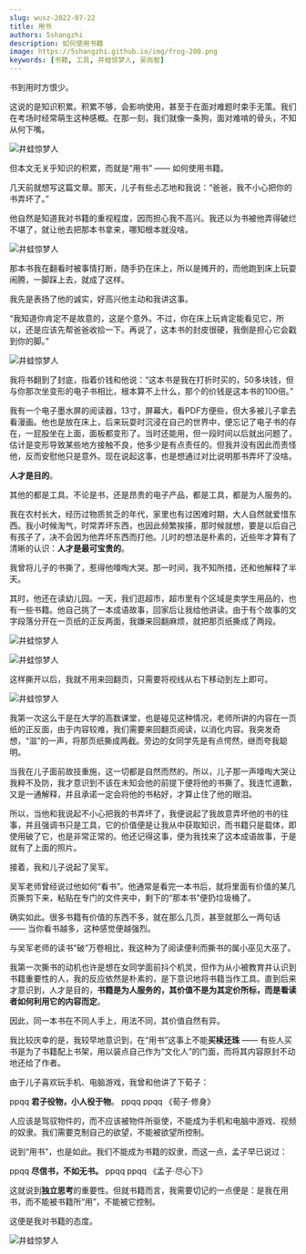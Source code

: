 ```yaml
---
slug: wusz-2022-07-22
title: 用书
authors: 5shangzhi
description: 如何使用书籍
image: https://5shangzhi.github.io/img/frog-200.png
keywords: [书籍, 工具, 井蛙惊梦人, 吴尚智]
---
```


书到用时方恨少。

这说的是知识积累。积累不够，会影响使用，甚至于在面对难题时束手无策。我们在考场时经常萌生这种感概。在那一刻，我们就像一条狗，面对难啃的骨头，不知从何下嘴。

![井蛙惊梦人](images/2022-07-22/1.png)

但本文无关乎知识的积累，而就是“用书” —— 如何使用书籍。

几天前就想写这篇文章。那天，儿子有些忐忑地和我说：“爸爸，我不小心把你的书弄坏了。”

他自然是知道我对书籍的重视程度，因而担心我不高兴。我还以为书被他弄得破烂不堪了，就让他去把那本书拿来，哪知根本就没啥。

![井蛙惊梦人](images/2022-07-22/2.jpeg)

那本书我在翻看时被事情打断，随手扔在床上，所以是摊开的，而他跑到床上玩耍闹腾，一脚踩上去，就成了这样。

我先是表扬了他的诚实，好高兴他主动和我讲这事。

“我知道你肯定不是故意的，这是个意外。不过，你在床上玩肯定能看见它，所以，还是应该先帮爸爸收拾一下。再说了，这本书的封皮很硬，我倒是担心它会戳到你的脚。”

![井蛙惊梦人](images/2022-07-22/3.jpeg)

我将书翻到了封底，指着价钱和他说：“这本书是我在打折时买的，50多块钱，但与你那次坐变形的电子书相比，根本算不上什么，那个的价钱是这本书的100倍。”

我有一个电子墨水屏的阅读器，13寸，屏幕大，看PDF方便些，但大多被儿子拿去看漫画。他也是放在床上，后来玩耍时沉浸在自己的世界中，便忘记了电子书的存在，一屁股坐在上面，面板都变形了。当时还能用，但一段时间以后就出问题了，估计是变形导致某些地方接触不良，他多少是有点责任的。但我并没有因此而责怪他，反而安慰他只是意外。现在说起这事，也是想通过对比说明那书弄坏了没啥。

**人才是目的**。

其他的都是工具。不论是书，还是昂贵的电子产品，都是工具，都是为人服务的。

我在农村长大，经历过物质贫乏的年代，家里也有过困难时期，大人自然就爱惜东西。我小时候淘气，时常弄坏东西，也因此频繁挨揍，那时候就想，要是以后自己有孩子了，决不会因为他弄坏东西而打他。儿时的想法是朴素的，近些年才算有了清晰的认识：**人才是最可宝贵的**。

我曾将儿子的书撕了，惹得他嚎啕大哭。那一时间，我不知所措，还和他解释了半天。

其时，他还在读幼儿园。一天，我们逛超市，超市里有个区域是卖学生用品的，也有一些书籍。他自己挑了一本成语故事，回家后让我给他讲读。由于有个故事的文字段落分开在一页纸的正反两面，我嫌来回翻麻烦，就把那页纸撕成了两段。

![井蛙惊梦人](images/2022-07-22/4.jpeg)

![井蛙惊梦人](images/2022-07-22/5.jpeg)

这样撕开以后，我就不用来回翻页，只需要将视线从右下移动到左上即可。

![井蛙惊梦人](images/2022-07-22/6.png)

我第一次这么干是在大学的高数课堂，也是碰见这种情况，老师所讲的内容在一页纸的正反面，由于内容较难，我们需要来回翻页阅读，以消化内容。我突发奇想，“滋”的一声，将那页纸撕成两截。旁边的女同学先是有点愕然，继而夸我聪明。

当我在儿子面前故技重施，这一切都是自然而然的。所以，儿子那一声嚎啕大哭让我粹不及防，我才意识到不该在未知会他的前提下便将他的书撕了。我连忙道歉，又是一通解释，并且承诺一定会将他的书粘好，才算止住了他的眼泪。

所以，当他和我说起不小心把我的书弄坏了，我便说起了我故意弄坏他的书的往事，并且强调书只是工具，它的价值便是让我从中获取知识，而书籍只是载体，即使用破了它，也是非常正常的。他还记得这事，便为我找来了这本成语故事，于是就有了上面的照片。

接着，我和儿子说起了吴军。

吴军老师曾经说过他如何“看书”。他通常是看完一本书后，就将里面有价值的某几页撕剪下来，粘贴在专门的文件夹中，剩下的“那本书”便扔垃圾桶了。

确实如此。很多书籍有价值的东西不多，就在那么几页，甚至就那么一两句话 —— 当你看书越多，这种感觉便越强烈。

与吴军老师的读书“破”万卷相比，我这种为了阅读便利而撕书的属小巫见大巫了。

我第一次撕书的动机也许是想在女同学面前抖个机灵，但作为从小被教育并认识到书籍重要性的人，我的反应依然是朴素的，是下意识地将书籍当作工具。直到后来才意识到，人才是目的，**书籍是为人服务的，其价值不是为其定价所标，而是看读者如何利用它的内容而定**。

因此，同一本书在不同人手上，用法不同，其价值自然有异。

我比较庆幸的是，我较早地意识到，在“用书”这事上不能**买椟还珠** —— 有些人买书是为了书籍配上书架，用以装点自己作为“文化人”的门面，而将其内容原封不动地还给了作者。

由于儿子喜欢玩手机、电脑游戏，我曾和他讲了下荀子：

ppqq **君子役物，小人役于物**。
ppqq
ppqq 《荀子·修身》

人应该是驾驭物件的，而不应该被物件所驱使，不能成为手机和电脑中游戏、视频的奴隶。我们需要克制自己的欲望，不能被欲望所控制。

说到“用书”，也是如此。我们不能成为书籍的奴隶，而这一点，孟子早已说过：

ppqq **尽信书，不如无书。**
ppqq
ppqq 《孟子·尽心下》

这就说到**独立思考**的重要性。但就书籍而言，我需要切记的一点便是：是我在用书，而不能被书籍所“用”，不能被它控制。

这便是我对书籍的态度。

![井蛙惊梦人](https://5shangzhi.github.io/img/frog.jpeg)
